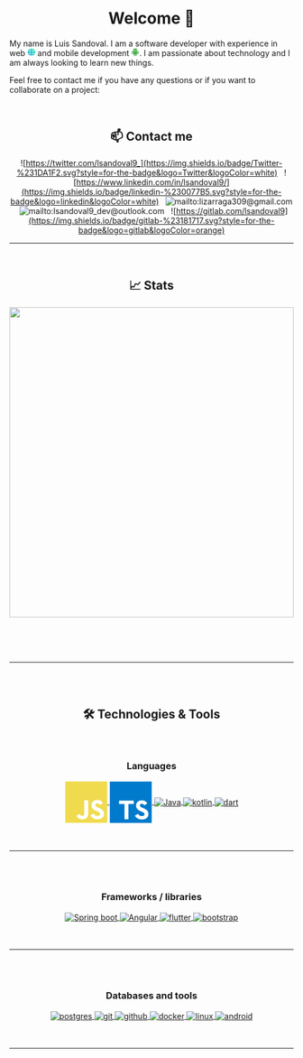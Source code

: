 <h1 align="center">Welcome 👋</h1>

<p>
My name is Luis Sandoval. I am a software developer with experience in web <img style="width: 1em;" src="images/web.png"> and mobile development <img style="width: 1em;" src="images/android.png">. I am passionate about technology and I am always looking to learn new things.


Feel free to contact me if you have any questions or if you want to collaborate on a project:
</p>

<br>
<div align="center">

## 📫 Contact me

![https://twitter.com/lsandoval9_](https://img.shields.io/badge/Twitter-%231DA1F2.svg?style=for-the-badge&logo=Twitter&logoColor=white)
&nbsp;
![https://www.linkedin.com/in/lsandoval9/](https://img.shields.io/badge/linkedin-%230077B5.svg?style=for-the-badge&logo=linkedin&logoColor=white)
&nbsp;
![mailto:lizarraga309@gmail.com](https://img.shields.io/badge/Gmail-D14836?style=for-the-badge&logo=gmail&logoColor=white)
&nbsp;
![mailto:lsandoval9_dev@outlook.com](https://img.shields.io/badge/Outlook-0078D4?style=for-the-badge&logo=microsoft-outlook&logoColor=white)
&nbsp;
![https://gitlab.com/lsandoval9](https://img.shields.io/badge/gitlab-%23181717.svg?style=for-the-badge&logo=gitlab&logoColor=orange)

</div>

***

<br/>
<h2 align="center">📈 Stats</h2>

<img height="550em" width="100%" align="center" src="https://github-readme-stats-seven-nu-20.vercel.app/api/top-langs/?username=lsandoval9&layout=donut-vertical&theme=material-palenight&count_private=true&exclude_repo=proyecto-cache&langs_count=10&hide=html,shell,scss,css,vim%20script,vim%20snippet"/><br/><br/>


  <br/>
  <br/>
  
  ***
  <br/>
  <br/>
<h2 align="center">🛠️ Technologies & Tools</h2>
  <br/>
  <br/>
  <h3 align="center" style="margin-top: 10px">Languages</h3>
  <div align="center"> 
  <a href="https://developer.mozilla.org/en-US/docs/Web/JavaScript" target="_blank">
  <img style="inline" align="center" alt="Javascript" width="15%" src="https://raw.githubusercontent.com/devicons/devicon/master/icons/javascript/javascript-plain.svg">
  </a>
  <a href="https://www.typescriptlang.org/" target="_blank">
  <img align="center" alt="Typescript" width="15%" src="https://raw.githubusercontent.com/devicons/devicon/master/icons/typescript/typescript-plain.svg">
  </a>
  <a href="https://www.oracle.com/java/">
  <img style="width: 15%" align="center" alt="Java" src="https://cdn.jsdelivr.net/gh/devicons/devicon/icons/java/java-original.svg"> 
  </a>
  
  <a href="https://kotlinlang.org/">
    <img width="15%" align="center" src="https://cdn.jsdelivr.net/gh/devicons/devicon/icons/kotlin/kotlin-original.svg" alt="kotlin"/>
  </a>
  <a href="https://dart.dev/">
    <img width="15%" align="center" src="https://cdn.jsdelivr.net/gh/devicons/devicon/icons/dart/dart-original.svg" alt="dart"/>
  </a>
</div>
<br/>
<br/>

***
<br/>
<br/>
<h3 align="center">Frameworks / libraries</h3>
<div align="center">
  <a href="https://spring.io/why-spring" target="_blank">
<img align="center" alt="Spring boot" width="15%" src="https://cdn.jsdelivr.net/gh/devicons/devicon/icons/spring/spring-original-wordmark.svg">
  </a>
<a href="https://angular.io/" target="_blank" >
<img align="center" width="15%" alt="Angular" src="https://cdn.jsdelivr.net/gh/devicons/devicon/icons/angularjs/angularjs-plain.svg" />
  </a>
  <a href="https://flutter.dev/">
    <img align="center" width="15%" alt="flutter" src="https://cdn.jsdelivr.net/gh/devicons/devicon/icons/flutter/flutter-original.svg" />
  <a href="https://getbootstrap.com/">
    <img align="center" width="15%" alt="bootstrap" src="https://cdn.jsdelivr.net/gh/devicons/devicon/icons/bootstrap/bootstrap-plain-wordmark.svg" />

 </a>
</div>
<br/>
<br/>

***

<br/>
<br/>
<h3 align="center"> Databases and tools </h3>
<div align="center"> 
    <a href="https://www.postgresql.org/about/">
      <img align="center" width="15%" alt="postgres" src="https://cdn.jsdelivr.net/gh/devicons/devicon/icons/postgresql/postgresql-original-wordmark.svg" />
    </a>
    <a href="https://git-scm.com/">
      <img align="center" alt="git" width="15%" src="https://cdn.jsdelivr.net/gh/devicons/devicon/icons/git/git-plain-wordmark.svg" />
  </a>
  <a href="https://github.com/about">
    <img align="center" alt="github" width="15%" src="https://cdn.jsdelivr.net/gh/devicons/devicon/icons/github/github-original-wordmark.svg" />
  </a>
  <a href="https://www.docker.com/why-docker/">
    <img align="center" width="15%" alt="docker" src="https://cdn.jsdelivr.net/gh/devicons/devicon/icons/docker/docker-original-wordmark.svg" />
  </a>
  <a href="https://ubuntu.com/">
    <img align="center" width="15%" alt="linux" src="https://cdn.jsdelivr.net/gh/devicons/devicon/icons/linux/linux-original.svg" />
  </a>
  </a>
  <a href="https://www.android.com/intl/es_es/what-is-android/">
    <img align="center" width="15%" alt="android" src="https://cdn.jsdelivr.net/gh/devicons/devicon/icons/android/android-plain-wordmark.svg" />
  </a>
</div>
<br/>
<br/>
  
<hr>
</div>

